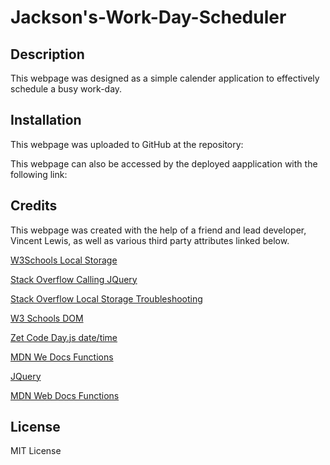 # Jackson's-Work-Day-Scheduler

## Description 
This webpage was designed as a simple calender application to effectively schedule a busy work-day.  

## Installation
This webpage was uploaded to GitHub at the repository: 

This webpage can also be accessed by the deployed aapplication with the following link: 

## Credits
This webpage was created with the help of a friend and lead developer, Vincent Lewis, as well as various third party attributes linked below.

[W3Schools Local Storage](https://www.w3schools.com/jsref/prop_win_localstorage.asp)

[Stack Overflow Calling JQuery](https://stackoverflow.com/questions/1345722/calling-jquery-function-from-javascript)

[Stack Overflow Local Storage Troubleshooting](https://stackoverflow.com/questions/73257880/why-is-my-data-being-stored-in-local-storage-but-is-not-displaying-on-the-page)

[W3 Schools DOM](https://www.w3schools.com/js/js_htmldom.asp)

[Zet Code Day.js date/time](https://zetcode.com/javascript/dayjs/)

[MDN We Docs Functions](https://developer.mozilla.org/en-US/docs/Web/JavaScript/Guide/Functions)

[JQuery](https://learn.jquery.com/using-jquery-core/document-ready/)

[MDN Web Docs Functions](https://developer.mozilla.org/en-US/docs/Web/JavaScript/Guide/Functions)

## License
MIT License 
